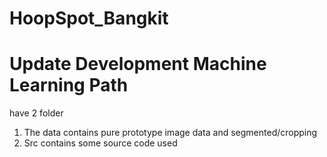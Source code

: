 # HoopSpot_Bangkit

# Update Development Machine Learning Path

have 2 folder 
1. The data contains pure prototype image data and segmented/cropping
2. Src contains some source code used
